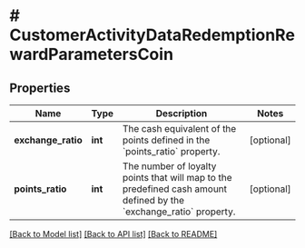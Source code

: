 # # CustomerActivityDataRedemptionRewardParametersCoin

## Properties

Name | Type | Description | Notes
------------ | ------------- | ------------- | -------------
**exchange_ratio** | **int** | The cash equivalent of the points defined in the &#x60;points_ratio&#x60; property. | [optional]
**points_ratio** | **int** | The number of loyalty points that will map to the predefined cash amount defined by the &#x60;exchange_ratio&#x60; property. | [optional]

[[Back to Model list]](../../README.md#models) [[Back to API list]](../../README.md#endpoints) [[Back to README]](../../README.md)
